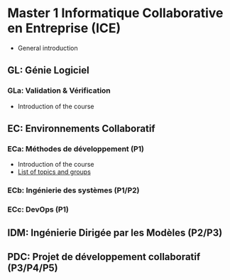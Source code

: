 # Master 1 Informatique Collaborative en Entreprise (ICE)

- General introduction

## GL: Génie Logiciel

### GLa: Validation & Vérification

- Introduction of the course

## EC: Environnements Collaboratif

### ECa: Méthodes de développement (P1)

- Introduction of the course
- [List of topics and groups](ice1/ice1-eca.html)

### ECb: Ingénierie des systèmes (P1/P2)

### ECc: DevOps (P1)

## IDM: Ingénierie Dirigée par les Modèles (P2/P3)

## PDC: Projet de développement collaboratif (P3/P4/P5)



